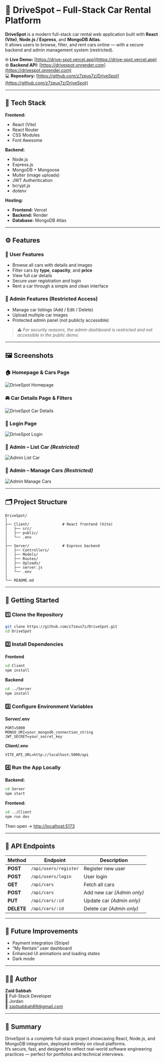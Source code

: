 # 🚗 DriveSpot – Full-Stack Car Rental Platform

**DriveSpot** is a modern full-stack car rental web application built with **React (Vite)**, **Node.js / Express**, and **MongoDB Atlas**.  
It allows users to browse, filter, and rent cars online — with a secure backend and admin management system (restricted).

🌐 **Live Demo:** [https://drive-spot.vercel.app](https://drive-spot.vercel.app)  
⚙️ **Backend API:** [https://drivespot.onrender.com](https://drivespot.onrender.com)  
💻 **Repository:** [https://github.com/z7zeus7z/DriveSpot](https://github.com/z7zeus7z/DriveSpot)

---

## 🧰 Tech Stack

**Frontend:**
- React (Vite)
- React Router
- CSS Modules
- Font Awesome

**Backend:**
- Node.js
- Express.js
- MongoDB + Mongoose
- Multer (image uploads)
- JWT Authentication
- bcrypt.js
- dotenv

**Hosting:**
- **Frontend:** Vercel
- **Backend:** Render
- **Database:** MongoDB Atlas

---

## ⚙️ Features

### 👤 User Features
- Browse all cars with details and images
- Filter cars by **type**, **capacity**, and **price**
- View full car details
- Secure user registration and login
- Rent a car through a simple and clean interface

### 🧩 Admin Features (Restricted Access)
- Manage car listings (Add / Edit / Delete)
- Upload multiple car images
- Protected admin panel (not publicly accessible)

> ⚠️ *For security reasons, the admin dashboard is restricted and not accessible in the public demo.*

---

## 🖼️ Screenshots

### 🏠 Homepage & Cars Page
![DriveSpot Homepage](assets/drive-spot.vercel.app_1.png)

### 🚘 Car Details Page & Filters
![DriveSpot Car Details](assets/drive-spot.vercel.app_2.png)

### 🔐 Login Page
![DriveSpot Login](assets/drive-spot.vercel.app_3.png)

### 🧾 Admin – List Car *(Restricted)*
![Admin List Car](assets/drive-spot.vercel.app_4.png)

### 📁 Admin – Manage Cars *(Restricted)*
![Admin Manage Cars](assets/drive-spot.vercel.app_5.png)

---

## 🗂️ Project Structure

```
DriveSpot/
│
├── Client/               # React frontend (Vite)
│   ├── src/
│   ├── public/
│   └── .env
│
├── Server/               # Express backend
│   ├── Controllers/
│   ├── Models/
│   ├── Routes/
│   ├── Uploads/
│   ├── server.js
│   └── .env
│
└── README.md
```

---

## 🚀 Getting Started

### 1️⃣ Clone the Repository
```bash
git clone https://github.com/z7zeus7z/DriveSpot.git
cd DriveSpot
```

### 2️⃣ Install Dependencies
**Frontend**
```bash
cd Client
npm install
```

**Backend**
```bash
cd ../Server
npm install
```

### 3️⃣ Configure Environment Variables

**Server/.env**
```
PORT=5000
MONGO_URI=your_mongodb_connection_string
JWT_SECRET=your_secret_key
```

**Client/.env**
```
VITE_API_URL=http://localhost:5000/api
```

### 4️⃣ Run the App Locally
**Backend:**
```bash
cd Server
npm start
```

**Frontend:**
```bash
cd ../Client
npm run dev
```

Then open → [http://localhost:5173](http://localhost:5173)

---

## 🧠 API Endpoints

| Method | Endpoint | Description |
|--------|-----------|-------------|
| **POST** | `/api/users/register` | Register new user |
| **POST** | `/api/users/login` | User login |
| **GET** | `/api/cars` | Fetch all cars |
| **POST** | `/api/cars` | Add new car *(Admin only)* |
| **PUT** | `/api/cars/:id` | Update car *(Admin only)* |
| **DELETE** | `/api/cars/:id` | Delete car *(Admin only)* |

---

## 🌟 Future Improvements
- Payment integration (Stripe)
- “My Rentals” user dashboard
- Enhanced UI animations and loading states
- Dark mode

---

## 👨‍💻 Author

**Zaid Sabbah**  
💼 Full-Stack Developer  
📍 Jordan  
📧 [zaidsabbah89@gmail.com](mailto:zaidsabbah89@gmail.com)

---

## 🏁 Summary
DriveSpot is a complete full-stack project showcasing React, Node.js, and MongoDB integration, deployed entirely on cloud platforms.  
It’s secure, fast, and designed to reflect real-world software engineering practices — perfect for portfolios and technical interviews.
